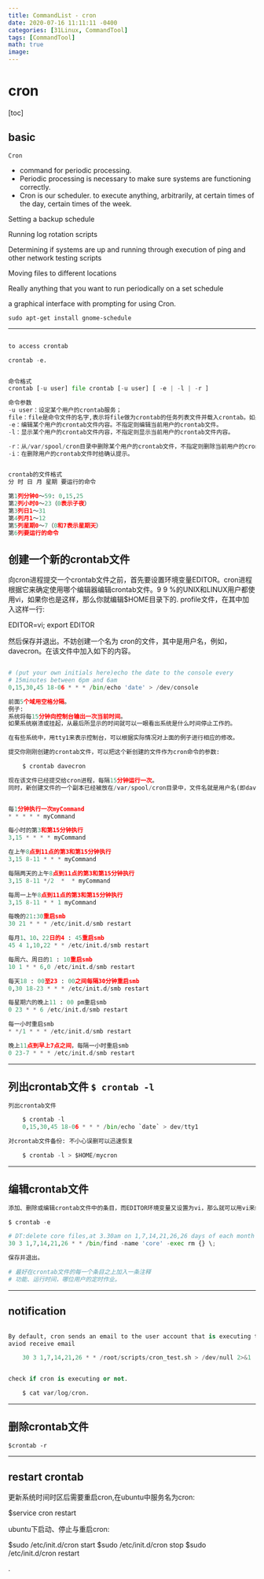 ```yaml
---
title: CommandList - cron
date: 2020-07-16 11:11:11 -0400
categories: [31Linux, CommandTool]
tags: [CommandTool]
math: true
image:
---
```



# cron

[toc]


## basic

`Cron`
- command for periodic processing.
- Periodic processing is necessary to make sure systems are functioning correctly.
- Cron is our scheduler. to execute anything, arbitrarily, at certain times of the day, certain times of the week.


Setting a backup schedule

Running log rotation scripts

Determining if systems are up and running through execution of ping and other network testing scripts

Moving files to different locations

Really anything that you want to run periodically on a set schedule



a graphical interface with prompting for using Cron.

`sudo apt-get install gnome-schedule`

---


```py

to access crontab

crontab -e.

```


```py

命令格式
crontab [-u user] file crontab [-u user] [ -e | -l | -r ]

命令参数
-u user：设定某个用户的crontab服务；
file：file是命令文件的名字,表示将file做为crontab的任务列表文件并载入crontab。如果在命令行中没有指定这个文件，crontab命令将接受标准输入（键盘）上键入的命令，并将它们载入crontab。
-e：编辑某个用户的crontab文件内容。不指定则编辑当前用户的crontab文件。
-l：显示某个用户的crontab文件内容，不指定则显示当前用户的crontab文件内容。

-r：从/var/spool/cron目录中删除某个用户的crontab文件，不指定则删除当前用户的crontab文件。
-i：在删除用户的crontab文件时给确认提示。


crontab的文件格式
分 时 日 月 星期 要运行的命令

第1列分钟0～59: 0,15,25
第2列小时0～23（0表示子夜）
第3列日1～31
第4列月1～12
第5列星期0～7（0和7表示星期天）
第6列要运行的命令

```


## 创建一个新的crontab文件

向cron进程提交一个crontab文件之前，首先要设置环境变量EDITOR。cron进程根据它来确定使用哪个编辑器编辑crontab文件。9 9 %的UNIX和LINUX用户都使用vi，如果你也是这样，那么你就编辑$HOME目录下的. profile文件，在其中加入这样一行:

EDITOR=vi; export EDITOR

然后保存并退出。不妨创建一个名为<user> cron的文件，其中<user>是用户名，例如， davecron。在该文件中加入如下的内容。

```py

# (put your own initials here)echo the date to the console every
# 15minutes between 6pm and 6am
0,15,30,45 18-06 * * * /bin/echo 'date' > /dev/console

前面5个域用空格分隔。
例子:
系统将每15分钟向控制台输出一次当前时间。
如果系统崩溃或挂起，从最后所显示的时间就可以一眼看出系统是什么时间停止工作的。

在有些系统中，用tty1来表示控制台，可以根据实际情况对上面的例子进行相应的修改。

提交你刚刚创建的crontab文件，可以把这个新创建的文件作为cron命令的参数:

    $ crontab davecron

现在该文件已经提交给cron进程，每隔15分钟运行一次。
同时，新创建文件的一个副本已经被放在/var/spool/cron目录中，文件名就是用户名(即dave)。
```

```py

每1分钟执行一次myCommand
* * * * * myCommand

每小时的第3和第15分钟执行
3,15 * * * * myCommand

在上午8点到11点的第3和第15分钟执行
3,15 8-11 * * * myCommand

每隔两天的上午8点到11点的第3和第15分钟执行
3,15 8-11 */2  *  * myCommand

每周一上午8点到11点的第3和第15分钟执行
3,15 8-11 * * 1 myCommand

每晚的21:30重启smb
30 21 * * * /etc/init.d/smb restart

每月1、10、22日的4 : 45重启smb
45 4 1,10,22 * * /etc/init.d/smb restart

每周六、周日的1 : 10重启smb
10 1 * * 6,0 /etc/init.d/smb restart

每天18 : 00至23 : 00之间每隔30分钟重启smb
0,30 18-23 * * * /etc/init.d/smb restart

每星期六的晚上11 : 00 pm重启smb
0 23 * * 6 /etc/init.d/smb restart

每一小时重启smb
* */1 * * * /etc/init.d/smb restart

晚上11点到早上7点之间，每隔一小时重启smb
0 23-7 * * * /etc/init.d/smb restart


```





---

## 列出crontab文件 `$ crontab -l`

```py
列出crontab文件

    $ crontab -l
    0,15,30,45 18-06 * * * /bin/echo `date` > dev/tty1

对crontab文件备份: 不小心误删可以迅速恢复

    $ crontab -l > $HOME/mycron


```

---


## 编辑crontab文件

```py
添加、删除或编辑crontab文件中的条目，而EDITOR环境变量又设置为vi，那么就可以用vi来编辑crontab文件:

$ crontab -e

# DT:delete core files,at 3.30am on 1,7,14,21,26,26 days of each month
30 3 1,7,14,21,26 * * /bin/find -name 'core' -exec rm {} \;

保存并退出。

# 最好在crontab文件的每一个条目之上加入一条注释
# 功能、运行时间，哪位用户的定时作业。

```

---

## notification

```py

By default, cron sends an email to the user account that is executing the scripts.
aviod receive email

    30 3 1,7,14,21,26 * * /root/scripts/cron_test.sh > /dev/null 2>&1


check if cron is executing or not.

    $ cat var/log/cron.

```
---

## 删除crontab文件

`$crontab -r`


---


## restart crontab

更新系统时间时区后需要重启cron,在ubuntu中服务名为cron:

$service cron restart

ubuntu下启动、停止与重启cron:

$sudo /etc/init.d/cron start
$sudo /etc/init.d/cron stop
$sudo /etc/init.d/cron restart

























.
